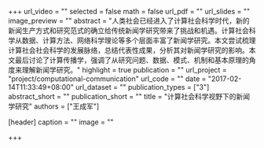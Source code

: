 +++
url_video = ""
selected = false
math = false
url_pdf = ""
url_slides = ""
image_preview = ""
abstract = "人类社会已经进入了计算社会科学时代，新的新闻生产方式和研究范式的确立给传统新闻学研究带来了挑战和机遇。计算社会科学从数据、计算方法、网络科学理论等多个层面丰富了新闻学研究。本文尝试梳理计算社会社会科学的发展脉络，总结代表性成果，分析其对新闻学研究的影响。本文最后讨论了计算传播学，强调了从研究问题、数据、模式、机制和基本原理的角度来理解新闻学研究。"
highlight = true
publication = ""
url_project = "project/computational-communication"
url_code = ""
date = "2017-02-14T11:33:49+08:00"
url_dataset = ""
publication_types = ["3"]
abstract_short = ""
publication_short = ""
title = "计算社会科学视野下的新闻学研究"
authors = ["王成军"]

[header]
  caption = ""
  image = ""

+++
